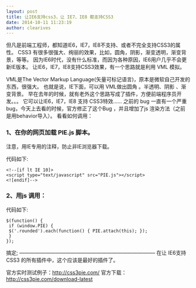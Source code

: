```yaml
---
layout: post
title: 让IE6支持css3，让 IE7、IE8 都支持CSS3
date: 2014-10-11 11:23:19
author: clearives
---
```

但凡是前端工程师，都知道IE6，IE7，IE8不支持、或者不完全支持CSS3的属性。
CSS3 有很多很强大、绚丽的效果，比如，圆角，阴影，渐变透明，渐变背景，等等。
因为IE6时代，没有什么标准，而因为各种原因，IE6用户几乎不会更新IE版本。
让IE6，IE7，IE8支持CSS3效果，有一个思路就是利用 VML 模拟。
<!--more-->
VML是The Vector Markup Language(矢量可标记语言)，原本是微软自己开发的东西，很强大。
也就是说，IE下面，可以用 VML做出圆角 。半透明、阴影 、渐变背景。
早在去年的时候，就有老外这个思路写成了插件，方便前端程序员开发。。。
它可以让IE6，IE7，IE8 支持 CSS3特效……
之前的 bug 一直有一个严重 bug，今天上去看的时候，官方修正了这个Bug ，并且增加了js 渲染方法（之前是用behavior导入）。
看看如何调用：

### 1、在你的网页加载 PIE.js 脚本。

注意，用IE专用的注释，防止非IE浏览器下载。

代码如下:

```
<!--[if lt IE 10]>
<script type="text/javascript" src="PIE.js"></script>
<![endif]-->
```

### 2、用js 调用：

代码如下:
```
$(function() {
 if (window.PIE) {
 $('.rounded').each(function() { PIE.attach(this); });
 }
});
```

搞定;
——————————————————————————–
在让 IE6支持 CSS3 的所有插件中，这个应该是最好的插件了。

官方实时测试例子：http://css3pie.com/
官方下载：http://css3pie.com/download-latest
